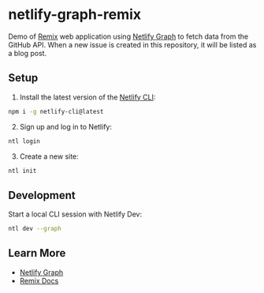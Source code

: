 # netlify-graph-remix

Demo of [Remix](https://remix.run/) web application using [Netlify Graph](https://github.com/netlify/labs/tree/main/features/graph/documentation) to fetch data from the GitHub API. When a new issue is created in this repository, it will be listed as a blog post.

## Setup

1. Install the latest version of the [Netlify CLI](https://www.netlify.com/products/dev/):

```sh
npm i -g netlify-cli@latest
```

2. Sign up and log in to Netlify:

```sh
ntl login
```

3. Create a new site:

```sh
ntl init
```

## Development

Start a local CLI session with Netlify Dev:

```sh
ntl dev --graph
```

## Learn More

- [Netlify Graph](https://github.com/netlify/labs/tree/main/features/graph/documentation)
- [Remix Docs](https://remix.run/docs)
